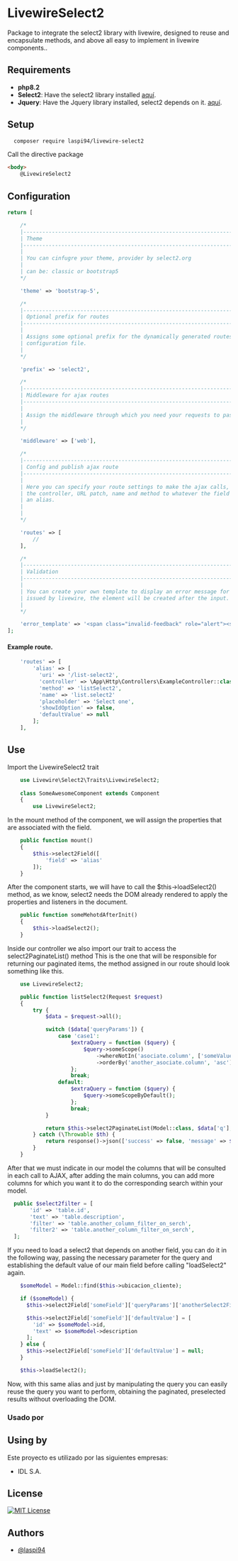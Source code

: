 # LivewireSelect2

Package to integrate the select2 library with livewire, designed to reuse and encapsulate methods, and above all easy to implement in livewire components..

## Requirements

- **php8.2**
- **Select2**: Have the select2 library installed [aquí](https://select2.org).
- **Jquery**: Have the Jquery library installed, select2 depends on it. [aquí](https://jquery.com).

## Setup
```bash
  composer require laspi94/livewire-select2
```

Call the directive package

```html
<body>
    @LivewireSelect2
```

## Configuration

```php
return [

    /*
    |--------------------------------------------------------------------------
    | Theme
    |--------------------------------------------------------------------------
    |
    | You can cinfugre your theme, provider by select2.org
    |
    | can be: classic or bootstrap5
    */

    'theme' => 'bootstrap-5',

    /*
    |--------------------------------------------------------------------------
    | Optional prefix for routes
    |--------------------------------------------------------------------------
    |
    | Assigns some optional prefix for the dynamically generated routes from the 
    | configuration file.
    |
    */

    'prefix' => 'select2',

    /*
    |--------------------------------------------------------------------------
    | Middleware for ajax routes
    |--------------------------------------------------------------------------
    |
    | Assign the middleware through which you need your requests to pass in each call
    |
    */

    'middleware' => ['web'],

    /*
    |--------------------------------------------------------------------------
    | Config and publish ajax route
    |--------------------------------------------------------------------------
    |
    | Here you can specify your route settings to make the ajax calls, assigning 
    | the controller, URL patch, name and method to whatever the field calls, via 
    | an alias.
    | 
    |
    */

    'routes' => [
        //
    ],

    /*
    |--------------------------------------------------------------------------
    | Validation
    |--------------------------------------------------------------------------
    |
    | You can create your own template to display an error message for validations
    | issued by livewire, the element will be created after the input.
    |
    */

    'error_template' => '<span class="invalid-feedback" role="alert"><strong>:message</strong></span>',
];
```

#### Example route.

```php
    'routes' => [
        'alias' => [
          'uri' => '/list-select2',
          'controller' => \App\Http\Controllers\ExampleController::class,
          'method' => 'listSelect2',
          'name' => 'list.select2'
          'placeholder' => 'Select one',
          'showIdOption' => false,
          'defaultValue' => null
        ];
    ],
```

## Use

Import the LivewireSelect2 trait
```php
    use Livewire\Select2\Traits\LivewireSelect2;
    
    class SomeAwesomeComponent extends Component
    {
        use LivewireSelect2;
```

In the mount method of the component, we will assign the properties that are associated with the field.
```php
    public function mount()
    {
        $this->select2Field([
            'field' => 'alias'
        ]);
    }
```

After the component starts, we will have to call the $this->loadSelect2() method, as we know, select2 needs the DOM already rendered to apply the properties and listeners in the document.

```php
    public function someMehotdAfterInit()
    {
        $this->loadSelect2();
    }
```

Inside our controller we also import our trait to access the select2PaginateList() method
This is the one that will be responsible for returning our paginated items, the method assigned in our route should look something like this.

```php
    use LivewireSelect2;

    public function listSelect2(Request $request)
    {
        try {
            $data = $request->all();

            switch ($data['queryParams']) {
                case 'case1':
                    $extraQuery = function ($query) {
                        $query->someScope()
                            ->whereNotIn('asociate.column', ['someValue'])
                            ->orderBy('another_asociate.column', 'asc');
                    };
                    break;
                default:
                    $extraQuery = function ($query) {
                        $query->someScopeByDefault();
                    };
                    break;
            }

            return $this->select2PaginateList(Model::class, $data['q'], $extraQuery, $data['paginate'], $data['initialValue']);
        } catch (\Throwable $th) {
            return response()->json(['success' => false, 'message' => $th->getMessage(), 'error' => $th->getMessage()], 500);
        }
    }
```

After that we must indicate in our model the columns that will be consulted in each call to AJAX, after adding the main columns, you can add more columns for which you want it to do the corresponding search within your model.
```php
  public $select2filter = [
       'id' => 'table.id',
       'text' => 'table.description',
       'filter' => 'table.another_column_filter_on_serch',
       'filter2' => 'table.another_column_filter_on_serch',
  ];
```

If you need to load a select2 that depends on another field, you can do it in the following way, passing the necessary parameter for the query and establishing the default value of our main field before calling "loadSelect2" again.
```php
    $someModel = Model::find($this->ubicacion_cliente);

    if ($someModel) {
      $this->select2Field['someField']['queryParams']['anotherSelect2FieldValue'] = $this->anotherSomeField;

      $this->select2Field['someField']['defaultValue'] = [
        'id' => $someModel->id,
        'text' => $someModel->description
      ];
    } else {
      $this->select2Field['someField']['defaultValue'] = null;
    }

    $this->loadSelect2();
```

Now, with this same alias and just by manipulating the query you can easily reuse the query you want to perform, obtaining the paginated, preselected results without overloading the DOM.
### Usado por

## Using by

Este proyecto es utilizado por las siguientes empresas:

- IDL S.A.

## License

[![MIT License](https://img.shields.io/badge/License-MIT-green.svg)](https://choosealicense.com/licenses/mit/)

## Authors

- [@laspi94](https://www.github.com/laspi94)
